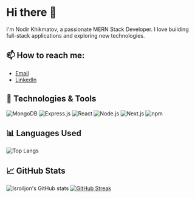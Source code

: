 # Hi there 👋

I'm Nodir Khikmatov, a passionate MERN Stack Developer. I love building full-stack applications and exploring new technologies.

## 📫 How to reach me:
- [Email](mailto:nodirhikmatov6@gmail.com)
- [LinkedIn](https://www.linkedin.com/in/nodir-khikmatov-779078229/)


## 🔧 Technologies & Tools
![MongoDB](https://img.shields.io/badge/-MongoDB-black?style=flat-square&logo=mongodb)
![Express.js](https://img.shields.io/badge/-Express.js-black?style=flat-square&logo=express)
![React](https://img.shields.io/badge/-React-black?style=flat-square&logo=react)
![Node.js](https://img.shields.io/badge/-Node.js-black?style=flat-square&logo=node.js)
![Next.js](https://img.shields.io/badge/-Next.js-black?style=flat-square&logo=next.js)
![npm](https://img.shields.io/badge/-npm-black?style=flat-square&logo=npm)


## 📊 Languages Used

![Top Langs](https://github-readme-stats.vercel.app/api/top-langs/?username=Nodir&layout=compact&theme=radical)

## 📈 GitHub Stats
![Isroiljon's GitHub stats](https://github-readme-stats.vercel.app/api?username=Nodir&show_icons=true&theme=radical)
[![GitHub Streak](http://github-readme-streak-stats.herokuapp.com?user=Nodir&theme=radical)](https://git.io/streak-stats)

